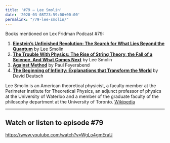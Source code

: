 ```yaml
---
title: '#79 – Lee Smolin'
date: '2020-03-08T23:59:00+00:00'
permalink: "/79-lee-smolin/"
---
```


Books mentioned on Lex Fridman Podcast #79:

1. <b><a href="https://amzn.to/3tRYdRS" target="_blank" rel="sponsored noopener noreferrer">Einstein’s Unfinished Revolution: The Search for What Lies Beyond the Quantum</a></b> by Lee Smolin
2. <b><a href="https://amzn.to/3i0gZUA" target="_blank" rel="sponsored noopener noreferrer">The Trouble With Physics: The Rise of String Theory, the Fall of a Science, And What Comes Next</a></b> by Lee Smolin
3. <b><a href="https://amzn.to/3gr9KEM" target="_blank" rel="sponsored noopener noreferrer">Against Method</a></b> by Paul Feyerabend
4. <b><a href="https://amzn.to/3AzZxg7" target="_blank" rel="sponsored noopener noreferrer">The Beginning of Infinity: Explanations that Transform the World</a></b> by David Deutsch

<!--more-->

Lee Smolin is an American theoretical physicist, a faculty member at the Perimeter Institute for Theoretical Physics, an adjunct professor of physics at the University of Waterloo and a member of the graduate faculty of the philosophy department at the University of Toronto. <a href="https://en.wikipedia.org/wiki/Lee_Smolin" target="_blank">Wikipedia</a>

- - - - - -

## Watch or listen to episode #79

<https://www.youtube.com/watch?v=WgLo4gmEraU>